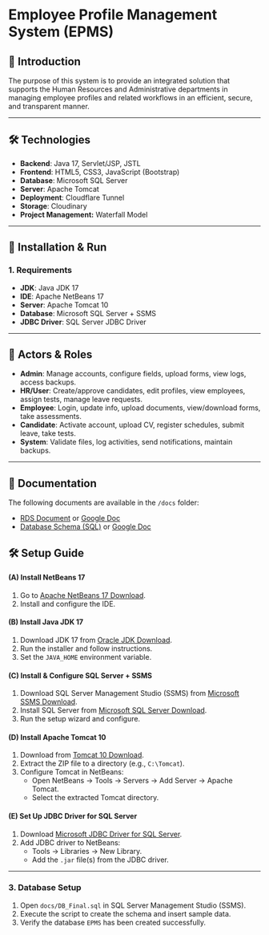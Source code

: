 # Employee Profile Management System (EPMS)

## 📌 Introduction
The purpose of this system is to provide an integrated solution that supports the Human Resources and Administrative departments in managing employee profiles and related workflows in an efficient, secure, and transparent manner. 

---

## 🛠️ Technologies
- **Backend**: Java 17, Servlet/JSP, JSTL  
- **Frontend**: HTML5, CSS3, JavaScript (Bootstrap)  
- **Database**: Microsoft SQL Server  
- **Server**: Apache Tomcat  
- **Deployment**: Cloudflare Tunnel  
- **Storage**: Cloudinary 
- **Project Management:** Waterfall Model  

---

## 🚀 Installation & Run

### 1. Requirements
- **JDK**: Java JDK 17  
- **IDE**: Apache NetBeans 17  
- **Server**: Apache Tomcat 10  
- **Database**: Microsoft SQL Server + SSMS  
- **JDBC Driver**: SQL Server JDBC Driver  

---

## 👥 Actors & Roles
- **Admin**: Manage accounts, configure fields, upload forms, view logs, access backups.  
- **HR/User**: Create/approve candidates, edit profiles, view employees, assign tests, manage leave requests.  
- **Employee**: Login, update info, upload documents, view/download forms, take assessments.  
- **Candidate**: Activate account, upload CV, register schedules, submit leave, take tests.  
- **System**: Validate files, log activities, send notifications, maintain backups.  

---
## 📑 Documentation
The following documents are available in the `/docs` folder:

- [RDS Document](./docs/SE1878_JS(IT)_G3_RDS%20Document.docx) or [Google Doc](https://docs.google.com/document/d/1CfNBzL0LphhNT5nsKX6_Rmpe328yQX86eiCQ_GvqkZw/edit?usp=sharing)    
- [Database Schema (SQL)](./docs/DB_Final.sql) or [Google Doc](https://drive.google.com/file/d/1YA2TvHjEratpqyruz5a3Oa_Kfax-nv4n/view?usp=sharing)  
## 🛠️ Setup Guide

#### (A) Install NetBeans 17
1. Go to [Apache NetBeans 17 Download](https://netbeans.apache.org/download/).  
2. Install and configure the IDE.  

#### (B) Install Java JDK 17
1. Download JDK 17 from [Oracle JDK Download](https://www.oracle.com/java/technologies/javase/jdk17-archive-downloads.html).  
2. Run the installer and follow instructions.  
3. Set the `JAVA_HOME` environment variable.  

#### (C) Install & Configure SQL Server + SSMS
1. Download SQL Server Management Studio (SSMS) from [Microsoft SSMS Download](https://aka.ms/ssmsfullsetup).  
2. Install SQL Server from [Microsoft SQL Server Download](https://www.microsoft.com/en-us/sql-server/sql-server-downloads).  
3. Run the setup wizard and configure.  

#### (D) Install Apache Tomcat 10
1. Download from [Tomcat 10 Download](https://tomcat.apache.org/download-10.cgi).  
2. Extract the ZIP file to a directory (e.g., `C:\Tomcat`).  
3. Configure Tomcat in NetBeans:  
   - Open NetBeans → Tools → Servers → Add Server → Apache Tomcat.  
   - Select the extracted Tomcat directory.  

#### (E) Set Up JDBC Driver for SQL Server
1. Download [Microsoft JDBC Driver for SQL Server](https://learn.microsoft.com/en-us/sql/connect/jdbc/download-microsoft-jdbc-driver-for-sql-server).  
2. Add JDBC driver to NetBeans:  
   - Tools → Libraries → New Library.  
   - Add the `.jar` file(s) from the JDBC driver.  

---

### 3. Database Setup
1. Open `docs/DB_Final.sql` in SQL Server Management Studio (SSMS).  
2. Execute the script to create the schema and insert sample data.  
3. Verify the database `EPMS` has been created successfully.  
